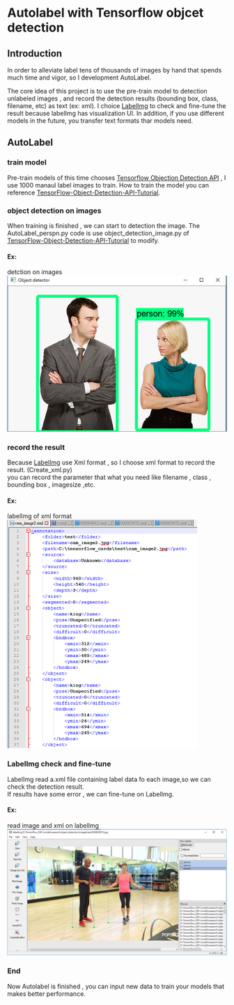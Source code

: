 Autolabel with Tensorflow objcet detection
===

## Introduction
In order to alleviate label tens of thousands of images by hand that spends much time and vigor, so I development AutoLabel.<br>

The core idea of this project is to use the pre-train model to detection unlabeled images ,  and record the detection results (bounding box, class, filename, etc) as text (ex: xml). 
I choice [LabelImg](https://github.com/tzutalin/labelImg) to check and fine-tune the result because labelImg has visualization UI.
In addition, if you use different models in the future, you transfer text formats thar models need.

## AutoLabel
### train model
Pre-train models of this time chooses [Tensorflow Objection Detection API](https://github.com/tensorflow/models/tree/master/research/object_detection) , I use 1000 manaul label images to train.
How to train the model you can reference [TensorFlow-Object-Detection-API-Tutorial](https://github.com/EdjeElectronics/TensorFlow-Object-Detection-API-Tutorial-Train-Multiple-Objects-Windows-10).<br>

### object detection on images
When training is finished , we can start to detection the image. The AutoLabel_perspn.py code is use object_detection_image.py of [TensorFlow-Object-Detection-API-Tutorial](https://github.com/EdjeElectronics/TensorFlow-Object-Detection-API-Tutorial-Train-Multiple-Objects-Windows-10) to modify.

#### Ex:
detction on images<br>
![image](https://github.com/facg88032/picture/blob/master/image_person1.png)<br>

### record the result
Because [LabelImg](https://github.com/tzutalin/labelImg) use Xml format , so I choose xml format to record the result. (Create_xml.py)<br>
you can record the parameter that what you need like filename , class , bounding box , imagesize ,etc.
#### Ex:
labelImg of xml format<br>
![image](https://github.com/facg88032/picture/blob/master/labelImage_xml_format.png)

### LabelImg check and fine-tune
LabelImg read a.xml file containing label data fo each image,so we can check the detection result.<br>
If results have some error , we can fine-tune on LabelImg.
#### Ex:
read image and xml on labelImg
![image](https://github.com/facg88032/picture/blob/master/labelImage.png)

### End
Now Autolabel is finished , you can input new data to train your models that makes better performance. 
